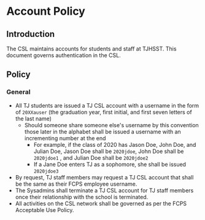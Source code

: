 # Account Policy

## Introduction

The CSL maintains accounts for students and staff at TJHSST.  This document governs authentication in the CSL.

## Policy

### General

* All TJ students are issued a TJ CSL account with a username in the form of `20XXauser` \(the graduation year, first initial, and first seven letters of the last name\)
  * Should someone share someone else's username by this convention those later in the alphabet shall be issued a username with an incrementing number at the end
    * For example, if the class of 2020 has Jason Doe, John Doe, and Julian Doe, Jason Doe shall be `2020jdoe`, John Doe shall be `2020jdoe1` , and Julian Doe shall be `2020jdoe2`
    * If a Jane Doe enters TJ as a sophomore, she shall be issued `2020jdoe3`
* By request, TJ staff members may request a TJ CSL account that shall be the same as their FCPS employee username.
* The Sysadmins shall terminate a TJ CSL account for TJ staff members once their relationship with the school is terminated.
* All activities on the CSL network shall be governed as per the FCPS Acceptable Use Policy.

